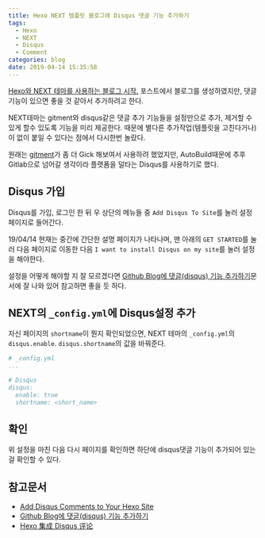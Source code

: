 ```yaml
---
title: Hexo NEXT 템플릿 블로그에 Disqus 댓글 기능 추가하기
tags:
  - Hexo
  - NEXT
  - Disqus
  - Comment
categories: blog
date: 2019-04-14 15:35:58
---
```


[Hexo와 NEXT 테마를 사용하는 블로그 시작.](/blog/blog) 포스트에서 블로그를 생성하였지만, 댓글 기능이 있으면 좋을 것 같아서 추가하려고 한다.

NEXT테마는 gitment와 disqus같은 댓글 추가 기능들을 설정만으로 추가, 제거할 수 있게 할수 있도록 기능을 미리 제공한다. 때문에 별다른 추가작업(템플릿을 고친다거나) 이 없이 붙일 수 있다는 점에서 다시한번 놀랐다.

원래는 [gitment](https://github.com/imsun/gitment)가 좀 더 Gick 해보여서 사용하려 했었지만, AutoBuild때문에 추후 Gitlab으로 넘어갈 생각이라 플랫폼을 덜타는 Disqus를 사용하기로 했다.

## Disqus 가입

Disqus를 가입, 로그인 한 뒤 우 상단의 메뉴들 중 `Add Disqus To Site`를 눌러 설정 페이지로 들어간다.

19/04/14 현재는 중간에 간단한 설명 페이지가 나타나며, 맨 아래의 `GET STARTED`를 눌러 다음 페이지로 이동한 다음 `I want to install Disqus on my site`를 눌러 설정을 해야한다.

설정을 어떻게 해야할 지 잘 모르겠다면 [Github Blog에 댓글(disqus) 기능 추가하기](https://devmjun.github.io/archive/addComments)문서에 잘 나와 있어 참고하면 좋을 듯 하다.

## NEXT의 `_config.yml`에 Disqus설정 추가 

자신 페이지의 `shortname`이 뭔지 확인되었으면, NEXT 테마의 `_config.yml`의 `disqus.enable`. `disqus.shortname`의 값을 바꿔준다.

```yml
# _config.yml
...

# Disqus
disqus:
  enable: true
  shortname: <short_name>
```

## 확인

위 설정을 마친 다음 다시 페이지를 확인하면 하단에 disqus댓글 기능이 추가되어 있는 걸 확인할 수 있다.

## 참고문서
- [Add Disqus Comments to Your Hexo Site](https://equalsequals.io/2017/12/13/how-to-add-disqus-comments-to-hexo-blog/)
- [Github Blog에 댓글(disqus) 기능 추가하기](https://devmjun.github.io/archive/addComments)
- [Hexo 集成 Disqus 评论](http://www.cylong.com/blog/2017/03/26/hexo-next-disqus/)